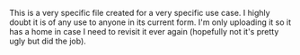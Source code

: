 This is a very specific file created for a very specific use case. I highly doubt it is of any use to anyone in its current form. I'm only uploading it so it has a home in case I need to revisit it ever again (hopefully not it's pretty ugly but did the job).